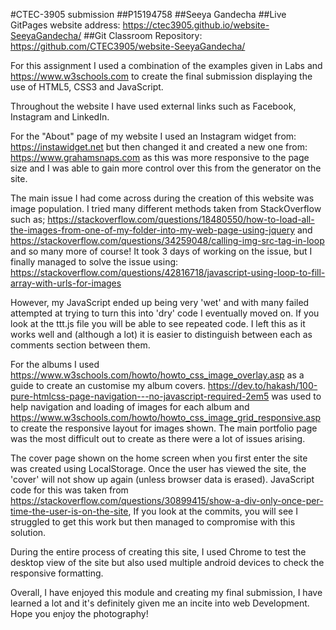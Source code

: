  #CTEC-3905 submission
 ##P15194758 
 ##Seeya Gandecha
 ##Live GitPages website address: https://ctec3905.github.io/website-SeeyaGandecha/
 ##Git Classroom Repository: https://github.com/CTEC3905/website-SeeyaGandecha/


For this assignment I used a combination of the examples given in Labs and https://www.w3schools.com to create the final submission displaying the use of HTML5, CSS3 and JavaScript.

Throughout the website I have used external links such as Facebook, Instagram and LinkedIn.

For the "About" page of my website I used an Instagram widget from: https://instawidget.net but then changed it and created a new one from: https://www.grahamsnaps.com as this was more responsive to the page size and I was able to gain more control over this from the generator on the site.

The main issue I had come across during the creation of this website was image population. I tried many different methods taken from StackOverflow such as; https://stackoverflow.com/questions/18480550/how-to-load-all-the-images-from-one-of-my-folder-into-my-web-page-using-jquery and https://stackoverflow.com/questions/34259048/calling-img-src-tag-in-loop and so many more of course! 
It took 3 days of working on the issue, but I finally managed to solve the issue using: https://stackoverflow.com/questions/42816718/javascript-using-loop-to-fill-array-with-urls-for-images

However, my JavaScript ended up being very 'wet' and with many failed attempted at trying to turn this into 'dry' code I eventually moved on.
If you look at the ttt.js file you will be able to see repeated code. I left this as it works well and (although a lot) it is easier to distinguish between each as comments section between them.

For the albums I used https://www.w3schools.com/howto/howto_css_image_overlay.asp as a guide to create an customise my album covers. https://dev.to/hakash/100-pure-htmlcss-page-navigation---no-javascript-required-2em5 was used to help navigation and loading of images for each album and https://www.w3schools.com/howto/howto_css_image_grid_responsive.asp to create the responsive layout for images shown. The main portfolio page was the most difficult out to create as there were a lot of issues arising.

The cover page shown on the home screen when you first enter the site was created using LocalStorage. Once the user has viewed the site, the 'cover' will not show up again (unless browser data is erased). JavaScript code for this was taken from https://stackoverflow.com/questions/30899415/show-a-div-only-once-per-time-the-user-is-on-the-site, If you look at the commits, you will see I struggled to get this work but then managed to compromise with this solution.

During the entire process of creating this site, I used Chrome to test the desktop view of the site but also used multiple android devices to check the responsive formatting.

Overall, I have enjoyed this module and creating my final submission, I have learned a lot and it's definitely given me an incite into web Development. Hope you enjoy the photography!
